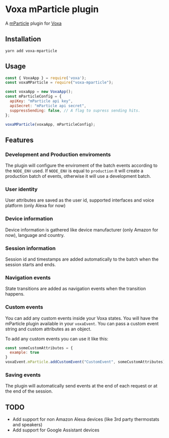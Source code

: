 # Voxa mParticle plugin

A [mParticle](https://www.mparticle.com/) plugin for [Voxa](http://voxa.ai/)

## Installation

```
yarn add voxa-mparticle
```

## Usage

```javascript
const { VoxaApp } = require('voxa');
const voxaMParticle = require("voxa-mparticle");

const voxaApp = new VoxaApp();
const mParticleConfig = {
  apiKey: "mParticle api key",
  apiSecret: "mParticle api secret",
  suppressSending: false, // A flag to supress sending hits.
};

voxaMParticle(voxaApp, mParticleConfig);
```

Features
--------

### Development and Production enviroments

The plugin will configure the enviroment of the batch events according to the `NODE_ENV` used. If `NODE_ENV` is equal to `production` it will create a production batch of events, otherwise it will use a development batch.

### User identity

User attributes are saved as the user id, supported interfaces and voice platform (only Alexa for now)

### Device information

Device information is gathered like device manufacturer (only Amazon for now), language and country.

### Session information

Session id and timestamps are added automatically to the batch when the session starts and ends.

### Navigation events

State transitions are added as navigation events when the transition happens.

### Custom events

You can add any custom events inside your Voxa states. You will have the mParticle plugin available in your `voxaEvent`. You can pass a custom event string and custom attributes as an object.

To add any custom events you can use it like this:

```javascript
const someCustomAttributes = {
  example: true
}
voxaEvent.mParticle.addCustomEvent("CustomEvent", someCustomAttributes);
```

### Saving events

The plugin will automatically send events at the end of each request or at the end of the session.


TODO
--------

- Add support for non Amazon Alexa devices (like 3rd party thermostats and speakers)
- Add support for Google Assistant devices